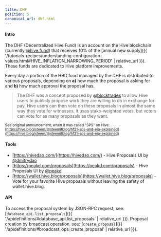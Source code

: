 ```yaml
---
title: DHF
position: 5
canonical_url: dhf.html
---
```


#### Intro

The DHF (Decentralized Hive Fund) is an account on the Hive blockchain (currently [@hive.fund](https://hiveblocks.com/@hive.fund)) that receives 10% of the [annual new supply]({{ '/tutorials-recipes/understanding-configuration-values.html#HIVE_INFLATION_NARROWING_PERIOD' | relative_url }}).  These funds are dedicated to Hive platform improvements.

Every day a portion of the HBD fund managed by the DHF is distributed to various proposals, depending on **a)** how much the proposal is asking for and **b)** how much approval the proposal has.

> The DHF was a concept proposed by [@blocktrades](https://hiveblocks.com/@blocktrades) to allow Hive users to publicly propose work they are willing to do in exchange for pay. Hive users can then vote on these proposals in almost the same way they vote for witnesses.  It uses stake-weighted votes, but voters can vote for as many proposals as they want.

<sup>See original announcement, when it was called "SPS" on Hive: [https://hive.blog/steem/@steemitblog/hf21-sps-and-eip-explained](https://hive.blog/steem/@steemitblog/hf21-sps-and-eip-explained)</sup>

#### Tools

* [https://hivedao.com/](https://hivedao.com/) - Hive Proposals UI by [@dmitrydao](https://hive.blog/@dmitrydao)
* [https://peakd.com/proposals](https://peakd.com/proposals) - Hive Proposals UI by [@peakd](https://peakd.com/@peakd)
* [https://wallet.hive.blog/proposals](https://wallet.hive.blog/proposals) - Vote for your favorite Hive proposals without leaving the safety of wallet.hive.blog.
<!-- * [https://joticajulian.github.io/steemexplorer/#/proposals](https://joticajulian.github.io/steemexplorer/#/proposals) - Check who voted what. -->
<!-- * [https://hive.blog/@proposalalert](https://hive.blog/@proposalalert) - Follow this account to be notified of new proposals. -->

#### API

To access the proposal system by JSON-RPC request, see: [`database_api.list_proposals`]({{ '/apidefinitions/#database_api.list_proposals' | relative_url }}).  Proposal creation by broadcast operation, see: [`create_proposal`]({{ '/apidefinitions/#broadcast_ops_create_proposal' | relative_url }}).
